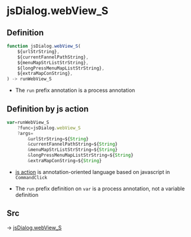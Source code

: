 # jsDialog.webView_S

## Definition

```js.js
function jsDialog.webView_S(
	${urlStrString},
	${currentFannelPathString},
	${menuMapStrListStrString},
	${longPressMenuMapListStrString},
	${extraMapConString},
) -> runWebView_S
```

- The `run` prefix annotation is a process annotation
## Definition by js action

```js.js
var=runWebView_S
	?func=jsDialog.webView_S
	?args=
		&urlStrString=${String}
		&currentFannelPathString=${String}
		&menuMapStrListStrString=${String}
		&longPressMenuMapListStrString=${String}
		&extraMapConString=${String}
```

- [js action](#) is annotation-oriented language based on javascript in `CommandClick`

- The `run` prefix definition on `var` is a process annotation, not a variable definition

## Src

-> [jsDialog.webView_S](https://github.com/puutaro/CommandClick/blob/master/app/src/main/java/com/puutaro/commandclick/fragment_lib/terminal_fragment/js_interface/dialog/JsDialog.kt#L328)


